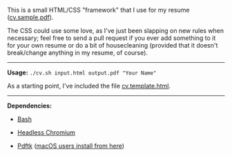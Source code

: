 This is a small HTML/CSS "framework" that I use for my resume ([cv.sample.pdf](https://github.com/buu700/html-resume/blob/master/cv.sample.pdf?raw=true)).

The CSS could use some love, as I've just been slapping on new rules when necessary; feel free to send a pull request if you ever add something to it for your own resume or do a bit of housecleaning (provided that it doesn't break/change anything in my resume, of course).

---

**Usage:** `./cv.sh input.html output.pdf "Your Name"`

As a starting point, I've included the file [cv.template.html](https://github.com/buu700/html-resume/blob/master/cv.template.html).

---

**Dependencies:**

* [Bash](https://en.wikipedia.org/wiki/Bash_\(Unix_shell\))

* [Headless Chromium](https://www.npmjs.com/package/puppeteer)

* [Pdftk](https://www.pdflabs.com/tools/pdftk-the-pdf-toolkit)
([macOS users install from here](https://stackoverflow.com/a/39814799/459881))
